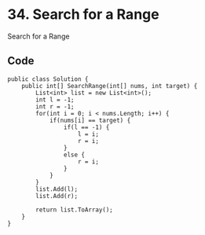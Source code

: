# 34. Search for a Range
Search for a Range

## Code
    public class Solution {
        public int[] SearchRange(int[] nums, int target) {
            List<int> list = new List<int>();
            int l = -1;
            int r = -1;
            for(int i = 0; i < nums.Length; i++) {
                if(nums[i] == target) {
                    if(l == -1) {
                        l = i;
                        r = i;
                    }
                    else {
                        r = i;
                    }
                }
            }
            list.Add(l);
            list.Add(r);

            return list.ToArray();
        }
    }
